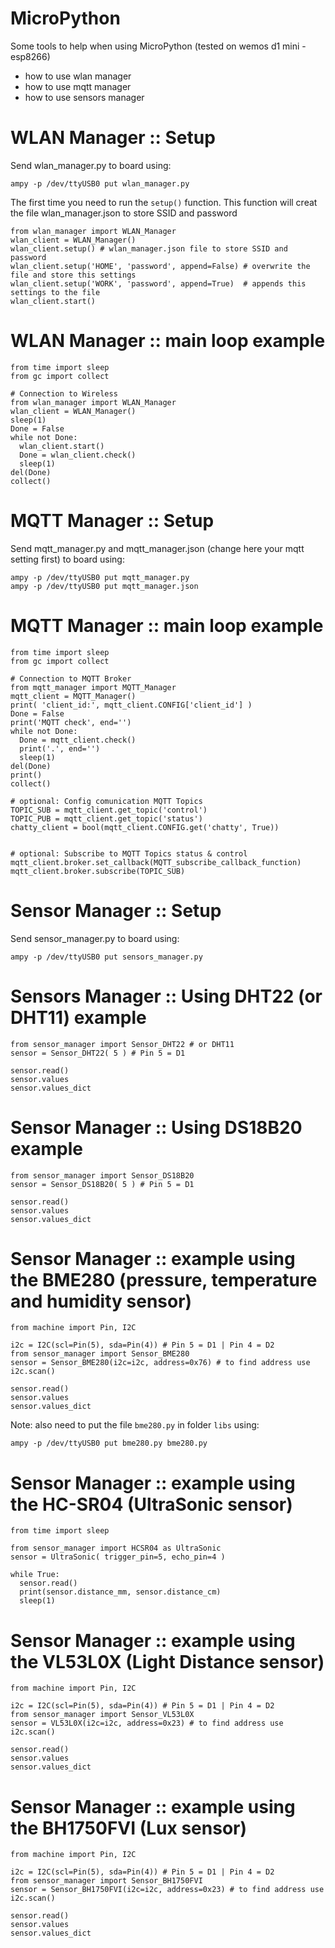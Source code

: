 # MicroPython
Some tools to help when using MicroPython (tested on wemos d1 mini - esp8266)

<ul>
  <li>how to use wlan manager</li>
  <li>how to use mqtt manager</li>
  <li>how to use sensors manager</li>
</ul>



# WLAN Manager :: Setup
Send wlan_manager.py to board using:
```
ampy -p /dev/ttyUSB0 put wlan_manager.py
```

The first time you need to run the `setup()` function. This function will creat the file wlan_manager.json to store SSID and password
```
from wlan_manager import WLAN_Manager
wlan_client = WLAN_Manager()
wlan_client.setup() # wlan_manager.json file to store SSID and password
wlan_client.setup('HOME', 'password', append=False) # overwrite the file and store this settings
wlan_client.setup('WORK', 'password', append=True)  # appends this settings to the file
wlan_client.start()
```

# WLAN Manager :: main loop example
```
from time import sleep
from gc import collect

# Connection to Wireless
from wlan_manager import WLAN_Manager
wlan_client = WLAN_Manager()
sleep(1)
Done = False
while not Done:
  wlan_client.start()
  Done = wlan_client.check()
  sleep(1)
del(Done)
collect()
```

# MQTT Manager :: Setup
Send mqtt_manager.py and mqtt_manager.json (change here your mqtt setting first) to board using:
```
ampy -p /dev/ttyUSB0 put mqtt_manager.py
ampy -p /dev/ttyUSB0 put mqtt_manager.json
```

# MQTT Manager :: main loop example
```
from time import sleep
from gc import collect

# Connection to MQTT Broker
from mqtt_manager import MQTT_Manager
mqtt_client = MQTT_Manager()
print( 'client_id:', mqtt_client.CONFIG['client_id'] )
Done = False
print('MQTT check', end='')
while not Done:
  Done = mqtt_client.check()
  print('.', end='')
  sleep(1)
del(Done)
print()
collect()

# optional: Config comunication MQTT Topics 
TOPIC_SUB = mqtt_client.get_topic('control')
TOPIC_PUB = mqtt_client.get_topic('status')
chatty_client = bool(mqtt_client.CONFIG.get('chatty', True))


# optional: Subscribe to MQTT Topics status & control 
mqtt_client.broker.set_callback(MQTT_subscribe_callback_function)
mqtt_client.broker.subscribe(TOPIC_SUB)
```


# Sensor Manager :: Setup
Send sensor_manager.py to board using:
```
ampy -p /dev/ttyUSB0 put sensors_manager.py
```

# Sensors Manager :: Using DHT22 (or DHT11) example
```
from sensor_manager import Sensor_DHT22 # or DHT11
sensor = Sensor_DHT22( 5 ) # Pin 5 = D1 

sensor.read()
sensor.values
sensor.values_dict
```

# Sensor Manager :: Using DS18B20 example
```
from sensor_manager import Sensor_DS18B20
sensor = Sensor_DS18B20( 5 ) # Pin 5 = D1

sensor.read()
sensor.values
sensor.values_dict
```

# Sensor Manager :: example using the BME280 (pressure, temperature and humidity sensor)
```
from machine import Pin, I2C

i2c = I2C(scl=Pin(5), sda=Pin(4)) # Pin 5 = D1 | Pin 4 = D2
from sensor_manager import Sensor_BME280
sensor = Sensor_BME280(i2c=i2c, address=0x76) # to find address use i2c.scan()

sensor.read()
sensor.values
sensor.values_dict
```
Note: also need to put the file `bme280.py` in folder `libs` using: 
```
ampy -p /dev/ttyUSB0 put bme280.py bme280.py
```


# Sensor Manager :: example using the HC-SR04 (UltraSonic sensor) 
```
from time import sleep

from sensor_manager import HCSR04 as UltraSonic
sensor = UltraSonic( trigger_pin=5, echo_pin=4 )

while True:
  sensor.read()
  print(sensor.distance_mm, sensor.distance_cm)
  sleep(1)
```

# Sensor Manager :: example using the VL53L0X (Light Distance sensor) 
```
from machine import Pin, I2C

i2c = I2C(scl=Pin(5), sda=Pin(4)) # Pin 5 = D1 | Pin 4 = D2
from sensor_manager import Sensor_VL53L0X
sensor = VL53L0X(i2c=i2c, address=0x23) # to find address use i2c.scan()

sensor.read()
sensor.values
sensor.values_dict

```

# Sensor Manager :: example using the BH1750FVI (Lux sensor) 
```
from machine import Pin, I2C

i2c = I2C(scl=Pin(5), sda=Pin(4)) # Pin 5 = D1 | Pin 4 = D2
from sensor_manager import Sensor_BH1750FVI
sensor = Sensor_BH1750FVI(i2c=i2c, address=0x23) # to find address use i2c.scan()

sensor.read()
sensor.values
sensor.values_dict
```
